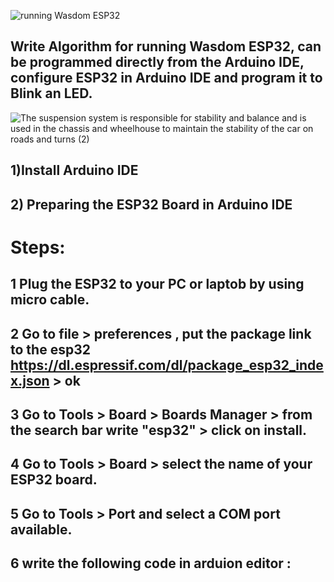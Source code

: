 ![running Wasdom ESP32](https://user-images.githubusercontent.com/101976302/184367815-3b0553e9-fc9d-42ad-863a-beb1b9394c9b.png)
## Write Algorithm for running Wasdom ESP32, can be programmed directly from the Arduino IDE, configure ESP32 in Arduino IDE and program it to Blink an LED.
![The suspension system is responsible for stability and balance and is used in the chassis and wheelhouse to maintain the stability of the car on roads and turns  (2)](https://user-images.githubusercontent.com/101976302/184370177-50025fc5-651a-4a3e-9815-445ee52299f5.png)
## 1)Install Arduino IDE
## 2) Preparing the ESP32 Board in Arduino IDE

# Steps:
## 1 Plug the ESP32 to your PC or laptob by using micro cable.
## 2 Go to file > preferences , put the package link to the esp32 https://dl.espressif.com/dl/package_esp32_index.json > ok
## 3 Go to Tools > Board > Boards Manager > from the search bar write "esp32" > click on install.
## 4 Go to Tools > Board > select the name of your ESP32 board.
## 5 Go to Tools > Port and select a COM port available.
## 6 write the following code in arduion editor :
